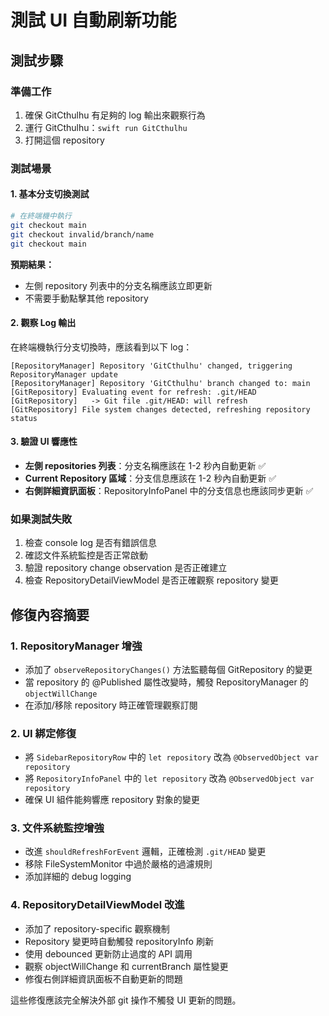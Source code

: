 # 測試 UI 自動刷新功能

## 測試步驟

### 準備工作
1. 確保 GitCthulhu 有足夠的 log 輸出來觀察行為
2. 運行 GitCthulhu：`swift run GitCthulhu`
3. 打開這個 repository

### 測試場景

#### 1. 基本分支切換測試
```bash
# 在終端機中執行
git checkout main
git checkout invalid/branch/name
git checkout main
```

**預期結果：**
- 左側 repository 列表中的分支名稱應該立即更新
- 不需要手動點擊其他 repository

#### 2. 觀察 Log 輸出
在終端機執行分支切換時，應該看到以下 log：

```
[RepositoryManager] Repository 'GitCthulhu' changed, triggering RepositoryManager update
[RepositoryManager] Repository 'GitCthulhu' branch changed to: main
[GitRepository] Evaluating event for refresh: .git/HEAD
[GitRepository]   -> Git file .git/HEAD: will refresh
[GitRepository] File system changes detected, refreshing repository status
```

#### 3. 驗證 UI 響應性
- **左側 repositories 列表**：分支名稱應該在 1-2 秒內自動更新 ✅
- **Current Repository 區域**：分支信息應該在 1-2 秒內自動更新 ✅
- **右側詳細資訊面板**：RepositoryInfoPanel 中的分支信息也應該同步更新 ✅

### 如果測試失敗
1. 檢查 console log 是否有錯誤信息
2. 確認文件系統監控是否正常啟動
3. 驗證 repository change observation 是否正確建立
4. 檢查 RepositoryDetailViewModel 是否正確觀察 repository 變更

## 修復內容摘要

### 1. RepositoryManager 增強
- 添加了 `observeRepositoryChanges()` 方法監聽每個 GitRepository 的變更
- 當 repository 的 @Published 屬性改變時，觸發 RepositoryManager 的 `objectWillChange`
- 在添加/移除 repository 時正確管理觀察訂閱

### 2. UI 綁定修復
- 將 `SidebarRepositoryRow` 中的 `let repository` 改為 `@ObservedObject var repository`
- 將 `RepositoryInfoPanel` 中的 `let repository` 改為 `@ObservedObject var repository`
- 確保 UI 組件能夠響應 repository 對象的變更

### 3. 文件系統監控增強
- 改進 `shouldRefreshForEvent` 邏輯，正確檢測 `.git/HEAD` 變更
- 移除 FileSystemMonitor 中過於嚴格的過濾規則
- 添加詳細的 debug logging

### 4. RepositoryDetailViewModel 改進
- 添加了 repository-specific 觀察機制
- Repository 變更時自動觸發 repositoryInfo 刷新
- 使用 debounced 更新防止過度的 API 調用
- 觀察 objectWillChange 和 currentBranch 屬性變更
- 修復右側詳細資訊面板不自動更新的問題

這些修復應該完全解決外部 git 操作不觸發 UI 更新的問題。
